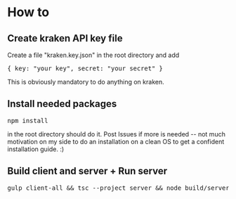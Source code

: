 <h1>How to</h1>
<h2>Create kraken API key file</h2>
Create a file "kraken.key.json" in the root directory and add
<pre>
{ key: "your key", secret: "your secret" }
</pre>
This is obviously mandatory to do anything on kraken.

<h2>Install needed packages</h2>
<pre>npm install</pre> in the root directory should do it.
Post Issues if more is needed -- not much motivation on my side to do an installation on a clean OS to get a confident installation guide. :)

<h2>Build client and server + Run server</h2>
<pre>gulp client-all && tsc --project server && node build/server/main.js</pre>